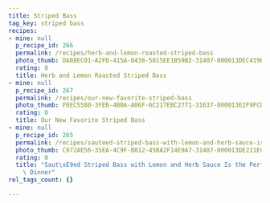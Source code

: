 ```yaml
---
title: Striped Bass
tag_key: striped bass
recipes:
- mine: null
  p_recipe_id: 266
  permalink: /recipes/herb-and-lemon-roasted-striped-bass
  photo_thumb: DAB8EC01-A2FD-415A-8438-5815EE1B59B2-31407-000013DEC419BDB3.jpg
  rating: 0
  title: Herb and Lemon Roasted Striped Bass
- mine: null
  p_recipe_id: 267
  permalink: /recipes/our-new-favorite-striped-bass
  photo_thumb: F0EC5580-3FEB-4B0A-A06F-6C217EBC2771-31637-000013E2F9FCDC9F.jpg
  rating: 0
  title: Our New Favorite Striped Bass
- mine: null
  p_recipe_id: 265
  permalink: /recipes/sauteed-striped-bass-with-lemon-and-herb-sauce-is-the-perfect-summer-dinner
  photo_thumb: C972AE56-35EA-4C9F-B812-45BA2F14E9A7-31407-000013DE211EC378.jpg
  rating: 0
  title: "Saut\xE9ed Striped Bass with Lemon and Herb Sauce Is the Perfect Summer\
    \ Dinner"
rel_tags_count: {}

---
```

